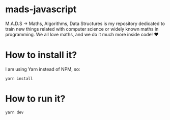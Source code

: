 # mads-javascript
M.A.D.S -> Maths, Algorithms, Data Structures is my repository dedicated to train new things related with computer science or widely known maths in programming. We all love maths, and we do it much more inside code! ♥

# How to install it?

I am using Yarn instead of NPM, so:

```yarn install```

# How to run it?

```yarn dev```